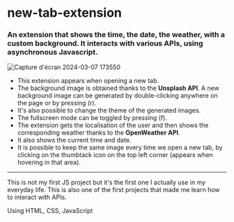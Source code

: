 # new-tab-extension

### An extension that shows the time, the date, the weather, with a custom background. It interacts with various APIs, using asynchronous Javascript.  
  
![Capture d'écran 2024-03-07 173550](https://github.com/marwa-kb/new-tab-extension/assets/68017133/e212996e-cf07-41f0-bcd4-0d0d3c050e98)  

  
* This extension appears when opening a new tab.
* The background image is obtained thanks to the **Unsplash API**. A new background image can be generated by double-clicking anywhere on the page or by pressing (r).
* It's also possible to change the theme of the generated images.
* The fullscreen mode can be toggled by pressing (f).
* The extension gets the localisation of the user and then shows the corresponding weather thanks to the **OpenWeather API**.
* It also shows the current time and date.
* It is possible to keep the same image every time we open a new tab, by clicking on the thumbtack icon on the top left corner (appears when hovering in that area).

-----------------------
This is not my first JS project but it's the first one I actually use in my everyday life.
This is also one of the first projects that made me learn how to interact with APIs.  


Using HTML, CSS, JavaScript
